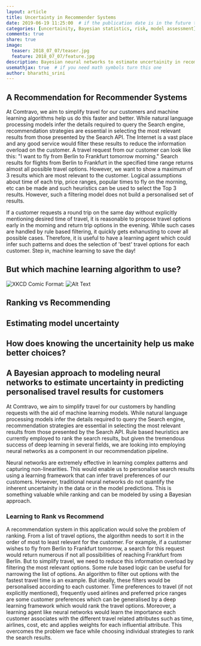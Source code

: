 ```yaml
---
layout: article
title: Uncertainty in Recommender Systems
date: 2019-06-19 11:25:00  # if the publication date is in the future the article will be published on that future date
categories: [uncertainity, Bayesian statistics, risk, model assessment]
comments: true
share: true
image:
  teaser: 2018_07_07/teaser.jpg
  feature: 2018_07_07/feature.jpg
description: Bayesian neural networks to estimate uncertainity in recommendation
usemathjax: true  # if you need math symbols turn this one
author: bharathi_srini
---
```


## A Recommendation for Recommender Systems

At Comtravo, we aim to simplify travel for our customers and machine learning algorithms help us do this faster and better. While natural language processing models infer the details required to query the Search engine, recommendation strategies are essential in selecting the most relevant results from those presented by the Search API. The Internet is a vast place and any good service would filter these results to reduce the information overload on the customer. A travel request from our customer can look like this:
"I want to fly from Berlin to Frankfurt tomorrow morning."
Search results for flights from Berlin to Frankfurt in the specified time range returns almost all possible travel options. However, we want to show a maximum of 3 results which are most relevant to the customer. Logical assumptions about time of each trip, price ranges, popular times to fly on the morning, etc can be made and such heuristics can be used to select the Top 3 results. However, such a filtering model does not build a personalised set of results. 

If a customer requests a round trip on the same day without explicitly mentioning desired time of travel, it is reasonable to propose travel options early in the morning and return trip options in the evening. While such cases are handled by rule based filtering, it quickly gets exhanusting to cover all possible cases. Therefore, it is useful to have a learning agent which could infer such patterns and does the selection of 'best' travel options for each customer.
Step in, machine learning to save the day!

## But which machine learning algorithm to use?

![XKCD Comic](/images/2019_07_25/machine_learning_2x.png)
Format: ![Alt Text](https://imgs.xkcd.com/comics/machine_learning.png)

## Ranking vs Recommending



## Estimating model uncertainty

## How does knowing the uncertainity help us make better choices?



## A Bayesian approach to modeling neural networks to estimate uncertainty in predicting personalised travel results for customers 

At Comtravo, we aim to simplify travel for our customers by handling requests with the aid of machine learning models. While natural language processing models infer the details required to query the Search engine, recommendation strategies are essential in selecting the most relevant results from those presented by the Search API. Rule based heuristics are currently employed to rank the search results, but given the tremendous success of deep learning in several fields, we are looking into employing neural networks as a component in our recommendation pipeline. 

Neural networks are extremely effective in learning complex patterns and capturing non-linearities. This would enable us to personalise search results using a learning framework that can infer travel preferences of our customers. However, traditional neural networks do not quantify the inherent uncertainity in the data or in the model predictions. This is something valuable while ranking and can be modeled by using a Bayesian approach.

### Learning to Rank vs Recommend

A recommendation system in this application would solve the problem of ranking. From a list of travel options, the algorithm needs to sort it in the order of most to least relevant for the customer. For example, if a customer wishes to fly from Berlin to Frankfurt tomorrow, a search for this request would return numerous if not all possibilities of reaching Frankfurt from Berlin. But to simplify travel, we need to reduce this information overload by filtering the most relevant options. Some rule based logic can be useful for narrowing the list of options. An algorithm to filter out options with the fastest travel time is an example. But ideally, these filters would be personalised according to each customer. Time preferences to travel (if not explicitly mentioned), frequently used airlines and preferred price ranges are some customer preferences which can be generalised by a deep learning framework which would rank the travel options. Moreover, a learning agent like neural networks would learn the importance each customer associates with the different travel related attributes such as time, airlines, cost, etc and applies weights for each influential attribute. This overcomes the problem we face while choosing individual strategies to rank the search results.




